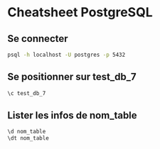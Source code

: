 # Cheatsheet PostgreSQL

## Se connecter

```bash
psql -h localhost -U postgres -p 5432
```

## Se positionner sur test_db_7

```bash
\c test_db_7
```

## Lister les infos de nom_table

```bash
\d nom_table
\dt nom_table
```
